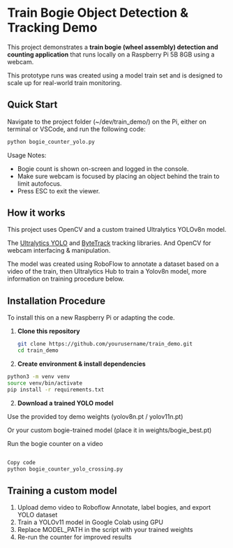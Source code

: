 # Train Bogie Object Detection & Tracking Demo

This project demonstrates a **train bogie (wheel assembly) detection and counting application** that runs locally on a Raspberry Pi 5B 8GB using a webcam. 

This prototype runs was created using a model train set and is designed to scale up for real-world train monitoring.

## Quick Start

Navigate to the project folder (~/dev/train_demo/) on the Pi, either on terminal or VSCode, and run the following code:

```bash
python bogie_counter_yolo.py
```
Usage Notes:
- Bogie count is shown on-screen and logged in the console.
- Make sure webcam is focused by placing an object behind the train to limit autofocus.
- Press ESC to exit the viewer. 

## How it works

This project uses OpenCV and a custom trained Ultralytics YOLOv8n model. 

The [Ultralytics YOLO](https://github.com/ultralytics/ultralytics) and [ByteTrack](https://github.com/ifzhang/ByteTrack) tracking libraries. And OpenCV for webcam interfacing & manipulation.

The model was created using RoboFlow to annotate a dataset based on a video of the train, then Ultralytics Hub to train a Yolov8n model, more information on training procedure below.

## Installation Procedure
To install this on a new Raspberry Pi or adapting the code.

1. **Clone this repository**
   ```bash
   git clone https://github.com/yourusername/train_demo.git
   cd train_demo
   
2. **Create environment & install dependencies**
```bash
python3 -m venv venv
source venv/bin/activate
pip install -r requirements.txt
```

2. **Download a trained YOLO model**

Use the provided toy demo weights (yolov8n.pt / yolov11n.pt)

Or your custom bogie-trained model (place it in weights/bogie_best.pt)

Run the bogie counter on a video

```bash

Copy code
python bogie_counter_yolo_crossing.py
```


## Training a custom model

1. Upload demo video to Roboflow Annotate, label bogies, and export YOLO dataset
2. Train a YOLOv11 model in Google Colab using GPU
3. Replace MODEL_PATH in the script with your trained weights
4. Re-run the counter for improved results


